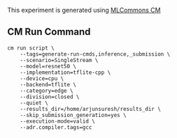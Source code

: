 This experiment is generated using [MLCommons CM](https://github.com/mlcommons/ck)
## CM Run Command
```
cm run script \
	--tags=generate-run-cmds,inference,_submission \
	--scenario=SingleStream \
	--model=resnet50 \
	--implementation=tflite-cpp \
	--device=cpu \
	--backend=tflite \
	--category=edge \
	--division=closed \
	--quiet \
	--results_dir=/home/arjunsuresh/results_dir \
	--skip_submission_generation=yes \
	--execution-mode=valid \
	--adr.compiler.tags=gcc
```
